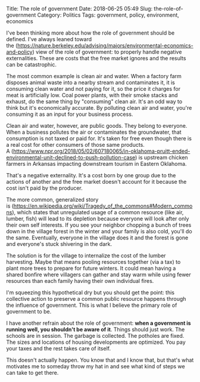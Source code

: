 Title: The role of government
Date: 2018-06-25 05:49
Slug: the-role-of-government
Category: Politics
Tags: government, policy, environment, economics

I've been thinking more about how the role of government should be defined. I've always leaned toward the (https://nature.berkeley.edu/advising/majors/environmental-economics-and-policy) view of the role of government: to properly handle negative externalities. These are costs that the free market ignores and the results can be catastrophic.

The most common example is clean air and water. When a factory farm disposes animal waste into a nearby stream and contaminates it, it is consuming clean water and not paying for it, so the price it charges for meat is artificially low. Coal power plants, with their smoke stacks and exhaust, do the same thing by "consuming" clean air. It's an odd way to think but it's economically accurate. By polluting clean air and water, you're consuming it as an input for your business process.

Clean air and water, however, are public goods. They belong to everyone. When a business pollutes the air or contaminates the groundwater, that consumption is not taxed or paid for. It's taken for free even though there is a real cost for other consumers of those same products. A (https://www.npr.org/2018/05/02/607180065/in-oklahoma-pruitt-ended-environmental-unit-declined-to-push-pollution-case) is upstream chicken farmers in Arkansas impacting downstream tourism in Eastern Oklahoma.

That's a negative externality. It's a cost born by one group due to the actions of another and the free market doesn't account for it because the cost isn't paid by the producer.

The more common, generalized story is (https://en.wikipedia.org/wiki/Tragedy_of_the_commons#Modern_commons), which states that unregulated usage of a common resource (like air, lumber, fish) will lead to its depletion because everyone will look after only their own self interests. If you see your neighbor chopping a bunch of trees down in the village forest in the winter and your family is also cold, you'll do the same. Eventually, everyone in the village does it and the forest is gone and everyone's stuck shivering in the dark.

The solution is for the village to internalize the cost of the lumber harvesting. Maybe that means pooling resources together (via a tax) to plant more trees to prepare for future winters. It could mean having a shared bonfire where villagers can gather and stay warm while using fewer resources than each family having their own individual fires.

I'm squeezing this hypothetical dry but you should get the point: this collective action to preserve a common public resource happens through the influence of government. This is what I believe the primary role of government to be.

I have another refrain about the role of government: **when a government is running well, you shouldn't be aware of it**. Things should just work. The schools are in session. The garbage is collected. The potholes are fixed. The sizes and locations of housing developments are optimized. You pay your taxes and the rest takes care of itself.

This doesn't actually happen. You know that and I know that, but that's what motivates me to someday throw my hat in and see what kind of steps we can take to get there.